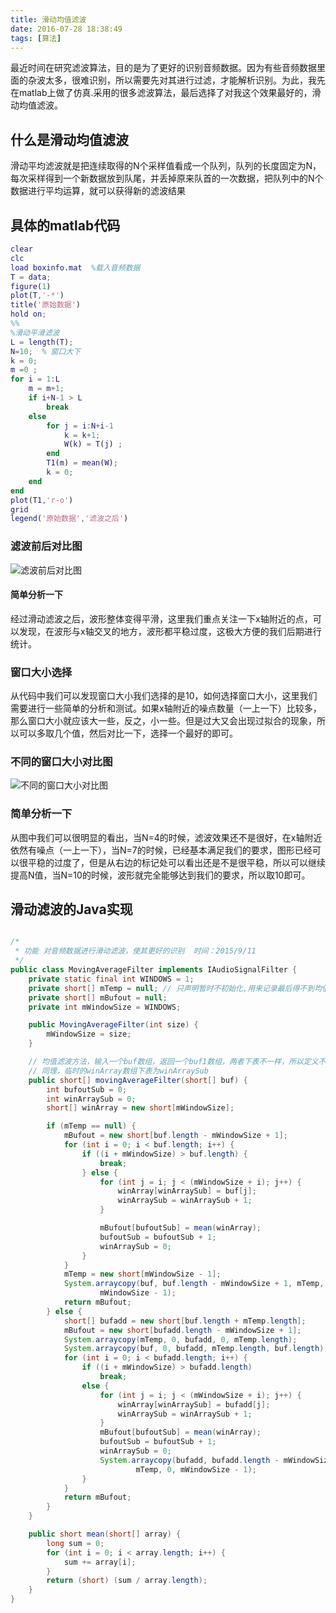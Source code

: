 ```yaml
---
title: 滑动均值滤波
date: 2016-07-28 18:38:49
tags: [算法]
---
```


  最近时间在研究滤波算法，目的是为了更好的识别音频数据。因为有些音频数据里面的杂波太多，很难识别，所以需要先对其进行过滤，才能解析识别。为此，我先在matlab上做了仿真.采用的很多滤波算法，最后选择了对我这个效果最好的，滑动均值滤波。<!-- more -->
  
## 什么是滑动均值滤波 ##

滑动平均滤波就是把连续取得的N个采样值看成一个队列，队列的长度固定为N，每次采样得到一个新数据放到队尾，并丢掉原来队首的一次数据，把队列中的N个数据进行平均运算，就可以获得新的滤波结果
## 具体的matlab代码
```matlab
clear
clc
load boxinfo.mat  %载入音频数据
T = data;
figure(1)
plot(T,'-*')
title('原始数据')
hold on;
%% 
%滑动平滑滤波
L = length(T);
N=10;  % 窗口大下
k = 0;
m =0 ;
for i = 1:L
    m = m+1;
    if i+N-1 > L
        break
    else
        for j = i:N+i-1
            k = k+1;
            W(k) = T(j) ;
        end
        T1(m) = mean(W);
        k = 0;
    end
end
plot(T1,'r-o')
grid
legend('原始数据','滤波之后')

```
### 滤波前后对比图
![滤波前后对比图](http://i.imgur.com/foQOEFL.jpg)
#### 简单分析一下
  经过滑动滤波之后，波形整体变得平滑，这里我们重点关注一下x轴附近的点，可以发现，在波形与x轴交叉的地方，波形都平稳过度，这极大方便的我们后期进行统计。
### 窗口大小选择
从代码中我们可以发现窗口大小我们选择的是10，如何选择窗口大小，这里我们需要进行一些简单的分析和测试。如果x轴附近的噪点数量（一上一下）比较多，那么窗口大小就应该大一些，反之，小一些。但是过大又会出现过拟合的现象，所以可以多取几个值，然后对比一下，选择一个最好的即可。
### 不同的窗口大小对比图
![不同的窗口大小对比图](http://i.imgur.com/SCRASS6.jpg)
### 简单分析一下
从图中我们可以很明显的看出，当N=4的时候，滤波效果还不是很好，在x轴附近依然有噪点（一上一下），当N=7的时候，已经基本满足我们的要求，图形已经可以很平稳的过度了，但是从右边的标记处可以看出还是不是很平稳，所以可以继续提高N值，当N=10的时候，波形就完全能够达到我们的要求，所以取10即可。

## 滑动滤波的Java实现
```Java

/*
 * 功能 对音频数据进行滑动滤波，使其更好的识别  时间：2015/9/11
 */
public class MovingAverageFilter implements IAudioSignalFilter {
    private static final int WINDOWS = 1;
    private short[] mTemp = null; // 只声明暂时不初始化,用来记录最后得不到均值处理的点
    private short[] mBufout = null;
    private int mWindowSize = WINDOWS;

    public MovingAverageFilter(int size) {
        mWindowSize = size;
    }

    // 均值滤波方法，输入一个buf数组，返回一个buf1数组，两者下表不一样，所以定义不同的下表，buf的下表为i，buf1的下表为buf1Sub.
    // 同理，临时的winArray数组下表为winArraySub
    public short[] movingAverageFilter(short[] buf) {
        int bufoutSub = 0;
        int winArraySub = 0;
        short[] winArray = new short[mWindowSize];

        if (mTemp == null) {
            mBufout = new short[buf.length - mWindowSize + 1];
            for (int i = 0; i < buf.length; i++) {
                if ((i + mWindowSize) > buf.length) {
                    break;
                } else {
                    for (int j = i; j < (mWindowSize + i); j++) {
                        winArray[winArraySub] = buf[j];
                        winArraySub = winArraySub + 1;
                    }

                    mBufout[bufoutSub] = mean(winArray);
                    bufoutSub = bufoutSub + 1;
                    winArraySub = 0;
                }
            }
            mTemp = new short[mWindowSize - 1];
            System.arraycopy(buf, buf.length - mWindowSize + 1, mTemp, 0,
                    mWindowSize - 1);
            return mBufout;
        } else {
            short[] bufadd = new short[buf.length + mTemp.length];
            mBufout = new short[bufadd.length - mWindowSize + 1];
            System.arraycopy(mTemp, 0, bufadd, 0, mTemp.length);
            System.arraycopy(buf, 0, bufadd, mTemp.length, buf.length); // 将temp和buf拼接到一块
            for (int i = 0; i < bufadd.length; i++) {
                if ((i + mWindowSize) > bufadd.length)
                    break;
                else {
                    for (int j = i; j < (mWindowSize + i); j++) {
                        winArray[winArraySub] = bufadd[j];
                        winArraySub = winArraySub + 1;
                    }
                    mBufout[bufoutSub] = mean(winArray);
                    bufoutSub = bufoutSub + 1;
                    winArraySub = 0;
                    System.arraycopy(bufadd, bufadd.length - mWindowSize + 1,
                            mTemp, 0, mWindowSize - 1);
                }
            }
            return mBufout;
        }
    }

    public short mean(short[] array) {
        long sum = 0;
        for (int i = 0; i < array.length; i++) {
            sum += array[i];
        }
        return (short) (sum / array.length);
    }
}
```

